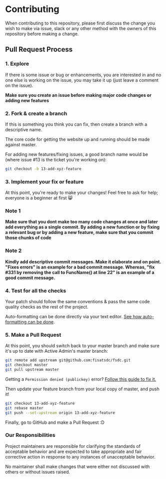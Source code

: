 # Contributing

When contributing to this repository, please first discuss the change you wish to 
make via issue, slack or any other method with the owners 
of this repository before making a change. 

## Pull Request Process

### 1. Explore

If there is some issue or bug or enhancements, you are interested in and no one else is working 
on the issue, you may take it up (just leave a comment on the issue).  

**Make sure you create an issue before making major code changes or adding new features**

### 2. Fork & create a branch

If this is something you think you can fix, then create a branch with a 
descriptive name.  

The core code for getting the website up and running should be made against master.

For adding new features/fixing issues, a good branch name would be (where issue #13 is the ticket you're working on):

```sh
git checkout -b 13-add-xyz-feature
```

### 3. Implement your fix or feature

At this point, you're ready to make your changes! Feel free to ask for help;
everyone is a beginner at first :smile_cat:  

### Note 1

**Make sure that you dont make too many code changes at once and later add everything as a single commit. By adding a new function or by fixing a relevant bug or by adding a new feature, make sure that you commit those chunks of code**

### Note 2
**Kindly add descriptive commit messages. Make it elaborate and on point. "Fixes errors" is an example for a bad commit message. Whereas, "fix #331 by removing the call to FuncName() at line 22" is an example of a good commit message.**


### 4. Test for all the checks

Your patch should follow the same conventions & pass the same code quality
checks as the rest of the project.  

Auto-formatting can be done directly via your text editor. [See how auto-formatting can be done](https://marketplace.visualstudio.com/items?itemName=esbenp.prettier-vscode).

### 5. Make a Pull Request

At this point, you should switch back to your master branch and make sure it's
up to date with Active Admin's master branch:

```sh
git remote add upstream git@github.com:fisatsdc/fsdc.git
git checkout master
git pull upstream master
```

Getting a `Permission denied (publickey)` error? [Follow this guide to fix it.](https://stackoverflow.com/questions/2643502/how-to-solve-permission-denied-publickey-error-when-using-git)  

Then update your feature branch from your local copy of master, and push it!

```sh
git checkout 13-add-xyz-feature
git rebase master
git push --set-upstream origin 13-add-xyz-feature
```

Finally, go to GitHub and make a Pull Request :D

### Our Responsibilities

Project maintainers are responsible for clarifying the standards of acceptable
behavior and are expected to take appropriate and fair corrective action in
response to any instances of unacceptable behavior.  

No maintainer shall make changes that were either not discussed with others or without issues raised.
